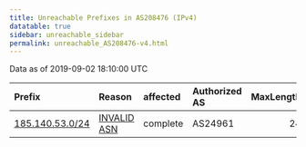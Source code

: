```yaml
---
title: Unreachable Prefixes in AS208476 (IPv4)
datatable: true
sidebar: unreachable_sidebar
permalink: unreachable_AS208476-v4.html
---
```


Data as of 2019-09-02 18:10:00 UTC


<div class="datatable-begin"></div>

| Prefix                                                   | Reason                                                                                                  | affected   | Authorized AS   |   MaxLength | Anchor                                         |   unreachable /24s |
|:---------------------------------------------------------|:--------------------------------------------------------------------------------------------------------|:-----------|:----------------|------------:|:-----------------------------------------------|-------------------:|
| [185.140.53.0/24](https://stat.ripe.net/185.140.53.0/24) | [INVALID ASN](https://rpki-validator.ripe.net/announcement-preview?asn=AS208476&prefix=185.140.53.0/24) | complete   | AS24961         |          24 | [RIPE](unreachable_RIPE_NCC_RPKI_Root-v4.html) |                  1 |

<div class="datatable-end"></div>